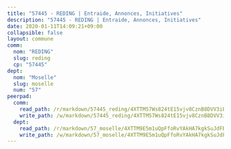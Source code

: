 ```yaml
---
title: "57445 - REDING | Entraide, Annonces, Initiatives"
description: "57445 - REDING | Entraide, Annonces, Initiatives"
date: 2020-01-11T14:09:21+09:00
collapsible: false
layout: commune
comm:
  nom: "REDING"
  slug: reding
  cp: "57445"
dept:
  nom: "Moselle"
  slug: moselle
  num: "57"
peerpad:
  comm:
    read_path: /r/markdown/57445_reding/4XTTM57Ws824tE15vjv8CznB8DVV3iEYfhqAv34Q36uYZLg1C
    write_path: /w/markdown/57445_reding/4XTTM57Ws824tE15vjv8CznB8DVV3iEYfhqAv34Q36uYZLg1C-K3TgU7MTcfVt62RTW7o8YHSwCwJ93yjyjBVGqQN73raKXWW8yU9KmhPpxJqaZwDewNu75xGv89CWhYZg7seobbw8Jwb2XgXA1BuXhRxR3yEUVX96pEmrbKNAs4fgKEFZMSbAMAqC
  dept:
    read_path: /r/markdown/57_moselle/4XTTM9E5m1uQpFfoRvYAkHA7kgkSuJdFBSCmoLnZ6YvxmqAKj
    write_path: /w/markdown/57_moselle/4XTTM9E5m1uQpFfoRvYAkHA7kgkSuJdFBSCmoLnZ6YvxmqAKj-K3TgTxpsRhjGfb3pJqDaX4rYTLkyLoK3BLA4awBfhTSCoyNhResrhhmfsEF8aKnccedt5XoBzWeRYfKxQxNKv71ETcpGharLRE7rdgTKY3uSaW3Du2dz8v23YEY268mfYmweTFnR
---
```


